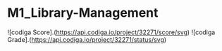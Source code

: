 # M1_Library-Management

![codiga Score].(https://api.codiga.io/project/32271/score/svg)
![codiga Grade].(https://api.codiga.io/project/32271/status/svg)

